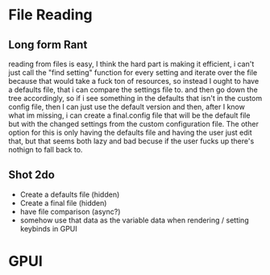# File Reading
## Long form Rant
reading from files is easy, I think the hard part is making it efficient, i can't just call the "find setting" function for every setting and iterate over the file because that would take a fuck ton of resources, so instead I ought to have a defaults file, that i can compare the settings file to. and then go down the tree accordingly, so if i see something in the defaults that isn't in the custom config file, then I can just use the default version and then, after I know what im missing, i can create a final.config file that will be the default file but with the changed settings from the custom configuration file. The other option for this is only having the defaults file and having the user just edit that, but that seems both lazy and bad becuse if the user fucks up there's nothign to fall back to. 
## Shot 2do
- Create a defaults file (hidden)
- Create a final file (hidden)
- have file comparison (async?)
- somehow use that data as the variable data when rendering / setting keybinds in GPUI


# GPUI
